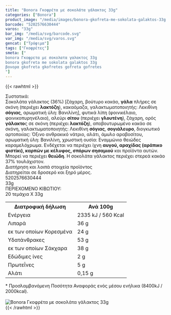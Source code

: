 ```yaml
---
title: "Bonora Γκοφρέτα με σοκολάτα γάλακτος 33g"
categories: ["Bonora"]
product_image: "/media/images/bonora-gkofreta-me-sokolata-galaktos-33g.jpg"
barcode: "5202576630444"
varos: "33g"
bar_img: "/media/svg/barcode.svg"
var_img: "/media/svg/varos.svg"
gencat: ["Τρόφιμα"]
tags: ["Γκοφρέτες"]
smeta: ["
bonora Γκοφρετα με σοκολατα γαλακτος 33g
bonora gkofreta me sokolata galaktos 33g
βονορα gkofreta gkofretes gofreta gofretes
"]
---
```

{{< rawhtml >}}

<div class="sload71"><div class="product"><div id="sistatika">Συστατικά:</div><div class="alltext">Σοκολάτα γάλακτος (36%) [ζάχαρη, βούτυρο κακάο, <b>γάλα</b> πλήρες σε σκόνη (περιέχει <b>λακτόζη</b>), κακαόμαζα, γαλακτωματοποιητής: Λεκιθίνη <b>σόγιας</b>, αρωματική ύλη: Βανιλίνη], φυτικά λίπη (φοινικέλαιο, φοινικοπυρηνέλαιο), αλεύρι <b>σίτου</b> (περιέχει <b>γλουτένη</b>), ζάχαρη, ορός <b>γάλακτο</b>ς σε σκόνη (περιέχει <b>λακτόζη</b>), αποβουτυρωμένο κακάο σε σκόνη, γαλακτωματοποιητής: Λεκιθίνη <b>σόγιας</b>, <b>σογιάλευρο</b>, διογκωτικό αρτοποιίας: Όξινο ανθρακικό νάτριο, αλάτι, άμυλο αραβοσίτου, αρωματική ύλη: Βανιλίνη, χρωστική ουσία: Εναμμώνιο θειώδες καραμελόχρωμα. Ενδέχεται να περιέχει ίχνη <b>αυγού, αραχίδας (αράπικο φιστίκι), καρπών με κέλυφος, σπόρων σησαμιού</b> και προϊόντα αυτών. Μπορεί να περιέχει <b>θειώδη</b>. Η σοκολάτα γάλακτος περιέχει στερεά κακάο 37% τουλάχιστον.</div><div id="loipa">Διατήρηση και λοιπά στοιχεία προϊόντος</div><div class="alltext">Διατηρείται σε δροσερό και ξηρό μέρος.</div><div id="barcode"><div id="barimage1"></div><span id="bartext">5202576630444</span></div><div id="varos"><div id="varosimage1"></div><span id="varostext">33g</span></div><div id="kivotio">ΠΕΡΙΕΧΟΜΕΝΟ ΚΙΒΩΤΙΟΥ:<br>20 τεμάχια Χ 33g</div><div class="tabout"><table id="diatable"><tbody><tr><th>Διατροφική δήλωση</th><th>Ανά 100g</th></tr><tr><td class="texr2">Ενέργεια</td><td class="texr">2335 kJ / 560 Kcal</td></tr><tr><td class="texr2">Λιπαρά</td><td class="texr">36 g</td></tr><tr><td class="gray">εκ των οποίων Κορεσµένα</td><td class="gray2">24 g</td></tr><tr><td class="texr2">Yδατάνθρακες</td><td class="texr">53 g</td></tr><tr><td class="gray">εκ των οποίων Σάκχαρα</td><td class="gray2">38 g</td></tr><tr><td class="texr2">Eδώδιμες ίνες</td><td class="texr">2 g</td></tr><tr><td class="texr2">Πρωτεΐνες</td><td class="texr">5 g</td></tr><tr><td class="texr2">Αλάτι</td><td class="texr">0,15 g</td></tr></tbody></table></div><div class="alltext">* Προσλαμβανόμενη Ποσότητα Αναφοράς ενός μέσου ενήλικα (8400kJ / 2000kcal).</div><br><div class="pimg"><img alt="Bonora Γκοφρέτα με σοκολάτα γάλακτος 33g" title="Bonora Γκοφρέτα με σοκολάτα γάλακτος 33g" src="/media/images/bonora-gkofreta-me-sokolata-galaktos-33g.jpg"></div></div></div>
{{< /rawhtml >}}


